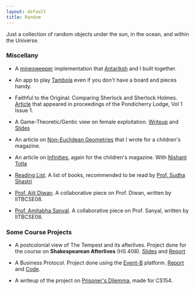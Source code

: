 ```yaml
---
layout: default
title: Random
---
```


Just a collection of random objects under the sun, in the ocean, and within the Universe.

### Miscellany

- A [minesweeper](/Minesweeper) implementation that [Antariksh](http://www.antarikshbothale.com/) and I built together. 

- An app to play [Tambola](/Tambola) even if you don't have a board and pieces handy. 

- Faithful to the Original: Comparing Sherlock and Sherlock Holmes. [Article](http://blogbloggityblog.wordpress.com/2012/03/03/faithful-to-the-original-comparing-sherlock-and-sherlock-holmes/) that appeared in proceedings of the Pondicherry Lodge, Vol 1 Issue 1.

- A Game-Theoretic/Gentic view on female exploitation. [Writeup](/papers/game.pdf) and [Slides](/papers/game-slides.pdf)

- An article on [Non-Euclidean Geometries](/papers/euclid.pdf) that I wrote for a children's magazine. 

- An article on [Infinities](/papers/infinity.pdf), again for the children's magazine. With [Nishant Totla](http://www.nishanttotla.com)

- [Reading List](booklist.html). A list of books, recommended to be read by [Prof. Sudha Shastri](http://www.hss.iitb.ac.in/sudha/)

- [Prof. Ajit Diwan](diwan.html). A collaborative piece on Prof. Diwan, written by IITBCSE08. 

- [Prof. Amitabha Sanyal](sanyal.html). A collaborative piece on Prof. Sanyal, written by IITBCSE08.


### Some Course Projects

  * A postcolonial view of The Tempest and its afterlives. Project done for the course on **Shakespearean Afterlives** (HS 408). [Slides](/papers/tempest-pres.pdf) and [Report](/papers/tempest-report.pdf)

  * A Business Protocol. Project done using the [Event-B](http://www.event-b.org/) platform. [Report](/papers/abusinessprotocolreport.pdf) and [Code](https://github.com/ravibhoraskar/flaming-tyrion).

  * A writeup of the project on [Prisoner's Dilemma](/papers/prisonersdilemma.pdf), made for CS154.


